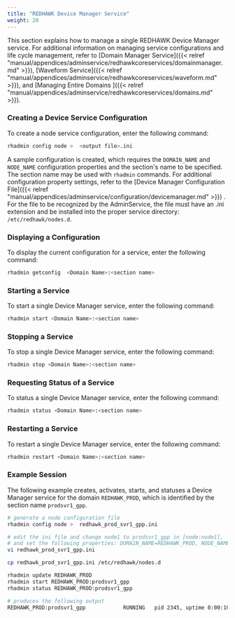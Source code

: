 ```yaml
---
title: "REDHAWK Device Manager Service"
weight: 20
---
```


This section explains how to manage a single REDHAWK Device Manager service.  For additional information on managing service configurations and life cycle management, refer to [Domain Manager Service]({{< relref "manual/appendices/adminservice/redhawkcoreservices/domainmanager.md" >}}),
 [Waveform Service]({{< relref "manual/appendices/adminservice/redhawkcoreservices/waveform.md" >}}), and [Managing Entire Domains ]({{< relref "manual/appendices/adminservice/redhawkcoreservices/domains.md" >}}).



### Creating a Device Service Configuration

To create a node service configuration, enter the following command:

```sh
rhadmin config node >  <output file>.ini
```
A sample configuration is created, which requires the `DOMAIN_NAME` and `NODE_NAME` configuration properties and the section's name to be specified. The section name may be used with `rhadmin` commands. For additional configuration property settings, refer to the [Device Manager Configuration File]({{< relref "manual/appendices/adminservice/configuration/devicemanager.md" >}}) . For the file to be recognized by the AdminService, the file must have an .ini extension and be installed into the proper service directory: `/etc/redhawk/nodes.d`.  

### Displaying a Configuration

To display the current configuration for a service, enter the following command:

```sh
rhadmin getconfig  <Domain Name>:<section name>
```

### Starting a Service

To start a single Device Manager service, enter the following command:

```sh
rhadmin start <Domain Name>:<section name>
```

### Stopping a Service

To stop a single Device Manager service, enter the following command:

```sh
rhadmin stop <Domain Name>:<section name>
```

### Requesting Status of a Service

To status a single Device Manager service, enter the following command:

```sh
rhadmin status <Domain Name>:<section name>
```

### Restarting a Service

To restart a single Device Manager service, enter the following command:

```sh
rhadmin restart <Domain Name>:<section name>
```

### Example Session

The following example creates, activates, starts, and statuses a Device Manager service for the domain `REDHAWK_PROD`, which is identified by the section name `prodsvr1_gpp`.

```sh
# generate a node configuration file
rhadmin config node >  redhawk_prod_svr1_gpp.ini

# edit the ini file and change node1 to prodsvr1_gpp in [node:node1],
# and set the following properties: DOMAIN_NAME=REDHAWK_PROD, NODE_NAME=ProdSvr1_GPP
vi redhawk_prod_svr1_gpp.ini

cp redhawk_prod_svr1_gpp.ini /etc/redhawk/nodes.d

rhadmin update REDHAWK_PROD
rhadmin start REDHAWK_PROD:prodsvr1_gpp
rhadmin status REDHAWK_PROD:prodsvr1_gpp

# produces the following output
REDHAWK_PROD:prodsvr1_gpp            RUNNING   pid 2345, uptime 0:00:10
```
